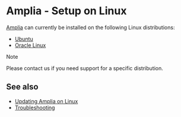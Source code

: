 ﻿# Amplia - Setup on Linux

[Amplia](../../index.md) can currently be installed on the following Linux distributions:

* [Ubuntu](install-ubuntu.md)
* [Oracle Linux](install-oracle.md)

> [!NOTE]
> Please contact us if you need support for a specific distribution.

## See also

* [Updating Amplia on Linux](update.md)
* [Troubleshooting](troubleshoot/index.md)
